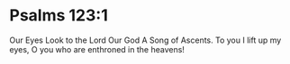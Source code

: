 # Psalms 123:1

Our Eyes Look to the Lord Our God A Song of Ascents. To you I lift up my eyes, O you who are enthroned in the heavens!
